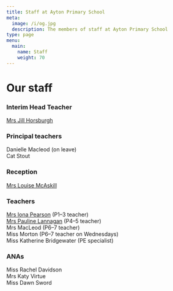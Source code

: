```yaml
---
title: Staff at Ayton Primary School
meta:
  image: /i/og.jpg
  description: The members of staff at Ayton Primary School
type: page
menu:
  main:
    name: Staff
    weight: 70
---
```

# Our staff

### Interim Head Teacher

[Mrs Jill Horsburgh](mailto:Jill.Horsburgh@scotborders.gov.uk)

### Principal teachers

Danielle Macleod (on leave)  
Cat Stout

### Reception

[Mrs Louise McAskill](mailto:louise.mcaskill1@scotborders.gov.uk)

### Teachers

[Mrs Iona Pearson](mailto:gw22pearsoniona@glow.sch.uk) (P1–3 teacher)  
[Mrs Pauline Lannagan](mailto:gw17lannaganpauline@glow.sch.uk) (P4–5 teacher)  
Mrs MacLeod (P6–7 teacher)  
Miss Morton (P6–7 teacher on Wednesdays)  
Miss Katherine Bridgewater (PE specialist)

### ANAs

Miss Rachel Davidson  
Mrs Katy Virtue  
Miss Dawn Sword
